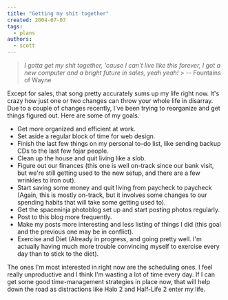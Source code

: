 ```yaml
---
title: "Getting my shit together"
created: 2004-07-07
tags:
  - plans
authors:
  - scott
---
```


> _I gotta get my shit together, 'cause I can't live like this forever,
> I got a new computer and a bright future in sales, yeah yeah!_ > \-- Fountains of Wayne

Except for sales, that song pretty accurately sums up my life right now. It's crazy how just one or two changes can throw your whole life in disarray. Due to a couple of changes recently, I've been trying to reorganize and get things figured out. Here are some of my goals.

- Get more organized and efficient at work.
- Set aside a regular block of time for web design.
- Finish the last few things on my personal to-do list, like sending backup CDs to the last few fojar people.
- Clean up the house and quit living like a slob.
- Figure out our finances (this one is well on-track since our bank visit, but we're still getting used to the new setup, and there are a few wrinkles to iron out).
- Start saving some money and quit living from paycheck to paycheck (Again, this is mostly on-track, but it involves some changes to our spending habits that will take some getting used to).
- Get the spaceninja photoblog set up and start posting photos regularly.
- Post to this blog more frequently.
- Make my posts more interesting and less listing of things I did (this goal and the previous one may be in conflict).
- Exercise and Diet (Already in progress, and going pretty well. I'm actually having much more trouble convincing myself to exercise every day than to stick to the diet).

The ones I'm most interested in right now are the scheduling ones. I feel really unproductive and I think I'm wasting a lot of time every day. If I can get some good time-management strategies in place now, that will help down the road as distractions like Halo 2 and Half-Life 2 enter my life.

